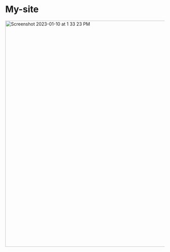 # My-site 
<img width="715" alt="Screenshot 2023-01-10 at 1 33 23 PM" src="https://user-images.githubusercontent.com/119545447/211656197-78bdd0b6-2510-4425-b15d-88e87e72bacd.png">
